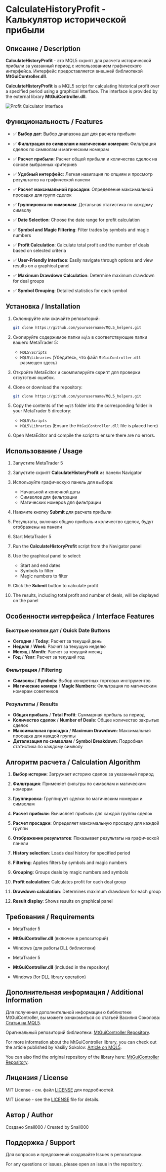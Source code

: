 # CalculateHistoryProfit - Калькулятор исторической прибыли

## Описание / Description

**CalculateHistoryProfit** - это MQL5 скрипт для расчета исторической прибыли за указанный период с использованием графического интерфейса. Интерфейс предоставляется внешней библиотекой **MtGuiController.dll**.

**CalculateHistoryProfit** is a MQL5 script for calculating historical profit over a specified period using a graphical interface. The interface is provided by the external library **MtGuiController.dll**.

![Profit Calculator Interface](images/ProfitCalculatorPanel.jpg)

## Функциональность / Features

- ✅ **Выбор дат**: Выбор диапазона дат для расчета прибыли
- ✅ **Фильтрация по символам и магическим номерам**: Фильтрация сделок по символам и магическим номерам
- ✅ **Расчет прибыли**: Расчет общей прибыли и количества сделок на основе выбранных критериев
- ✅ **Удобный интерфейс**: Легкая навигация по опциям и просмотр результатов на графической панели
- ✅ **Расчет максимальной просадки**: Определение максимальной просадки для групп сделок
- ✅ **Группировка по символам**: Детальная статистика по каждому символу

- ✅ **Date Selection**: Choose the date range for profit calculation
- ✅ **Symbol and Magic Filtering**: Filter trades by symbols and magic numbers
- ✅ **Profit Calculation**: Calculate total profit and the number of deals based on selected criteria
- ✅ **User-Friendly Interface**: Easily navigate through options and view results on a graphical panel
- ✅ **Maximum Drawdown Calculation**: Determine maximum drawdown for deal groups
- ✅ **Symbol Grouping**: Detailed statistics for each symbol

## Установка / Installation

1. Склонируйте или скачайте репозиторий:
   ```bash
   git clone https://github.com/yourusername/MQL5_helpers.git
   ```

2. Скопируйте содержимое папки `mql5` в соответствующие папки вашего MetaTrader 5:
   - `MQL5\Scripts`
   - `MQL5\Libraries` (Убедитесь, что файл `MtGuiController.dll` размещен здесь)

3. Откройте MetaEditor и скомпилируйте скрипт для проверки отсутствия ошибок.

1. Clone or download the repository:
   ```bash
   git clone https://github.com/yourusername/MQL5_helpers.git
   ```

2. Copy the contents of the `mql5` folder into the corresponding folder in your MetaTrader 5 directory:
   - `MQL5\Scripts`
   - `MQL5\Libraries` (Ensure the `MtGuiController.dll` file is placed here)

3. Open MetaEditor and compile the script to ensure there are no errors.

## Использование / Usage

1. Запустите MetaTrader 5
2. Запустите скрипт **CalculateHistoryProfit** из панели Navigator
3. Используйте графическую панель для выбора:
   - Начальной и конечной даты
   - Символов для фильтрации
   - Магических номеров для фильтрации
4. Нажмите кнопку **Submit** для расчета прибыли
5. Результаты, включая общую прибыль и количество сделок, будут отображены на панели

1. Start MetaTrader 5
2. Run the **CalculateHistoryProfit** script from the Navigator panel
3. Use the graphical panel to select:
   - Start and end dates
   - Symbols to filter
   - Magic numbers to filter
4. Click the **Submit** button to calculate profit
5. The results, including total profit and number of deals, will be displayed on the panel

## Особенности интерфейса / Interface Features

### Быстрые кнопки дат / Quick Date Buttons
- **Сегодня** / **Today**: Расчет за текущий день
- **Неделя** / **Week**: Расчет за текущую неделю
- **Месяц** / **Month**: Расчет за текущий месяц
- **Год** / **Year**: Расчет за текущий год

### Фильтрация / Filtering
- **Символы** / **Symbols**: Выбор конкретных торговых инструментов
- **Магические номера** / **Magic Numbers**: Фильтрация по магическим номерам советников

### Результаты / Results
- **Общая прибыль** / **Total Profit**: Суммарная прибыль за период
- **Количество сделок** / **Number of Deals**: Общее количество закрытых сделок
- **Максимальная просадка** / **Maximum Drawdown**: Максимальная просадка для каждой группы
- **Детализация по символам** / **Symbol Breakdown**: Подробная статистика по каждому символу

## Алгоритм расчета / Calculation Algorithm

1. **Выбор истории**: Загружает историю сделок за указанный период
2. **Фильтрация**: Применяет фильтры по символам и магическим номерам
3. **Группировка**: Группирует сделки по магическим номерам и символам
4. **Расчет прибыли**: Вычисляет прибыль для каждой группы сделок
5. **Расчет просадки**: Определяет максимальную просадку для каждой группы
6. **Отображение результатов**: Показывает результаты на графической панели

1. **History selection**: Loads deal history for specified period
2. **Filtering**: Applies filters by symbols and magic numbers
3. **Grouping**: Groups deals by magic numbers and symbols
4. **Profit calculation**: Calculates profit for each deal group
5. **Drawdown calculation**: Determines maximum drawdown for each group
6. **Result display**: Shows results on graphical panel

## Требования / Requirements

- MetaTrader 5
- **MtGuiController.dll** (включен в репозиторий)
- Windows (для работы DLL библиотеки)

- MetaTrader 5
- **MtGuiController.dll** (included in the repository)
- Windows (for DLL library operation)

## Дополнительная информация / Additional Information

Для получения дополнительной информации о библиотеке MtGuiController, вы можете ознакомиться со статьей Василия Соколова: [Статья на MQL5](https://www.mql5.com/ru/articles/6549).

Оригинальный репозиторий библиотеки: [MtGuiController Repository](https://github.com/PublicMqlProjects/MtGuiController).

For more information about the MtGuiController library, you can check out the article published by Vasiliy Sokolov: [Article on MQL5](https://www.mql5.com/ru/articles/6549).

You can also find the original repository of the library here: [MtGuiController Repository](https://github.com/PublicMqlProjects/MtGuiController).

## Лицензия / License

MIT License - см. файл [LICENSE](https://mit-license.org/) для подробностей.

MIT License - see the [LICENSE](https://mit-license.org/) file for details.

## Автор / Author

Создано Snail000 / Created by Snail000

## Поддержка / Support

Для вопросов и предложений создавайте Issues в репозитории.

For any questions or issues, please open an issue in the repository.
